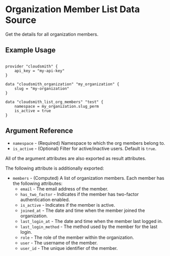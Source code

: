 # Organization Member List Data Source

Get the details for all organization members.

## Example Usage

```hcl

provider "cloudsmith" {
    api_key = "my-api-key"
}

data "cloudsmith_organization" "my_organization" {
    slug = "my-organization"
}

data "cloudsmith_list_org_members" "test" {
    namespace = my_organization.slug_perm
    is_active = true
}
```

## Argument Reference

* `namespace` - (Required) Namespace to which the org members belong to.
* `is_active` - (Optional) Filter for active/inactive users. Default is `true`.

All of the argument attributes are also exported as result attributes.

The following attribute is additionally exported:

* `members` - (Computed) A list of organization members. Each member has the following attributes:
  * `email` - The email address of the member.
  * `has_two_factor` - Indicates if the member has two-factor authentication enabled.
  * `is_active` - Indicates if the member is active.
  * `joined_at` - The date and time when the member joined the organization.
  * `last_login_at` - The date and time when the member last logged in.
  * `last_login_method` - The method used by the member for the last login.
  * `role` - The role of the member within the organization.
  * `user` - The username of the member.
  * `user_id` - The unique identifier of the member.
